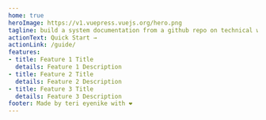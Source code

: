 ```yaml
---
home: true
heroImage: https://v1.vuepress.vuejs.org/hero.png
tagline: build a system documentation from a github repo on technical writing
actionText: Quick Start →
actionLink: /guide/
features:
- title: Feature 1 Title
  details: Feature 1 Description
- title: Feature 2 Title
  details: Feature 2 Description
- title: Feature 3 Title
  details: Feature 3 Description
footer: Made by teri eyenike with ❤️
---
```

